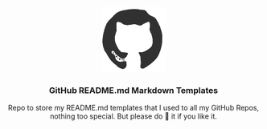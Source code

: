 <p align="center"><img src="/md_assets/octocat.gif" alt="Logo" width="130" height="130"></p>
<h3 align="center">GitHub README.md Markdown Templates</h3>
<p align="center">Repo to store my README.md templates that I used to all my GitHub Repos, nothing too special. But please do 🌟 it if you like it.</p>